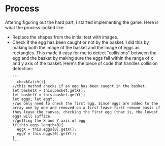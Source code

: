 # Process
Aftering figuring out the hard part, I started implementing the game. Here is what the process looked like:
<ul>
  <li>Replace the shapes from the initial test with images.</li>
  <li>Check if the egg has been caught or not by the basket. I did this by making both the image of the basket and the image of eggs as rectangles. This made it easy for me to detect "collisions" between the egg and the basket by making sure the eggs fall within the range of x and y axis of the basket. Here's the piece of code that handles collision detection:
    
    ```
      checkCatch(){
    //this method checks if an egg has been caught in the basket.
    let basketX = this.basket.getX();
    let basketY = this.basket.getY();
    let eggX; let eggY;
    //we only need to check the first egg. Since eggs are added to the array one by one and removed on a first leave first remove basis if they leave the canvas, checking the first egg (that is, the lowest egg) will suffice.
    //getting the X and Y axis of egg
    if(this.eggs.length>0){
      eggX = this.eggs[0].getX();
      eggY = this.eggs[0].getY();
    }
    ```
  </li>
  </ul>
